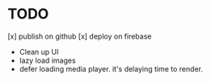 # TODO

[x] publish on github
[x] deploy on firebase
* Clean up UI
* lazy load images
* defer loading media player. it's delaying time to render.

